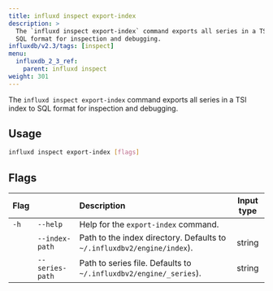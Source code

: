 ```yaml
---
title: influxd inspect export-index
description: >
  The `influxd inspect export-index` command exports all series in a TSI index to
  SQL format for inspection and debugging.
influxdb/v2.3/tags: [inspect]
menu:
  influxdb_2_3_ref:
    parent: influxd inspect
weight: 301
---
```


The `influxd inspect export-index` command exports all series in a TSI index to
SQL format for inspection and debugging.

## Usage
```sh
influxd inspect export-index [flags]
```

## Flags
| Flag |                | Description                                                             | Input type |
|:---- |:---            |:-----------                                                             |:----------:|
| `-h` | `--help`       | Help for the `export-index` command.                                    |            |
|      |`--index-path`  | Path to the index directory. Defaults to `~/.influxdbv2/engine/index`). | string     |
|      |`--series-path` | Path to series file. Defaults to `~/.influxdbv2/engine/_series`).       | string     |
